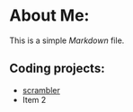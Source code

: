 # About Me:
This is a simple *Markdown* file.

## Coding projects:
- [scrambler](https://github.com/kbrode01/scrambler)
- Item 2



